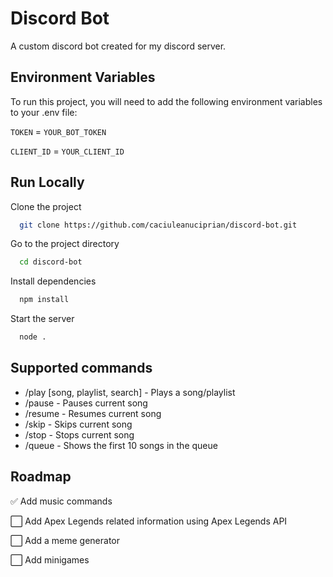 
# Discord Bot

A custom discord bot created for my discord server.




## Environment Variables

To run this project, you will need to add the following environment variables to your .env file:

`TOKEN` = `YOUR_BOT_TOKEN`

`CLIENT_ID` = `YOUR_CLIENT_ID`


## Run Locally

Clone the project

```bash
  git clone https://github.com/caciuleanuciprian/discord-bot.git
```

Go to the project directory

```bash
  cd discord-bot
```

Install dependencies

```bash
  npm install
```

Start the server

```bash
  node .
```


## Supported commands

- /play [song, playlist, search] - Plays a song/playlist
- /pause - Pauses current song
- /resume - Resumes current song
- /skip - Skips current song
- /stop - Stops current song
- /queue - Shows the first 10 songs in the queue



## Roadmap

✅ Add music commands

⬜️ Add Apex Legends related information using Apex Legends API

⬜️ Add a meme generator

⬜️ Add minigames

